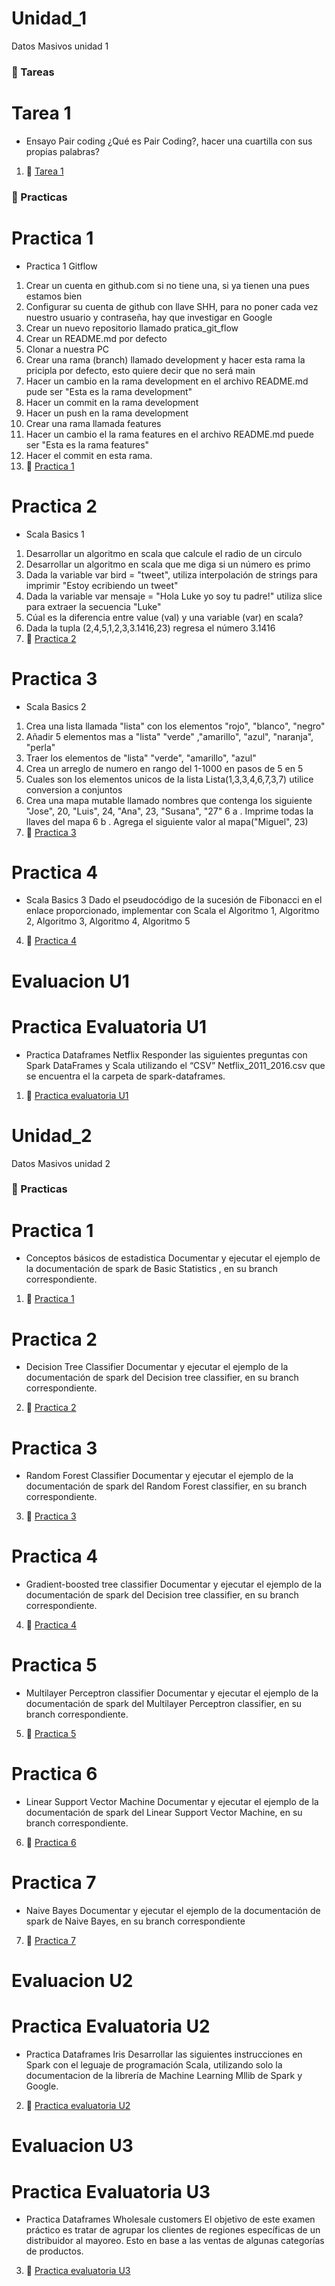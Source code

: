 # Unidad_1
Datos Masivos unidad 1

### :open_file_folder: Tareas

# Tarea 1
- Ensayo Pair coding
¿Qué  es Pair Coding?, hacer una cuartilla con sus propias palabras?
1. :page_facing_up: [Tarea 1](https://github.com/RaymundoH21/Datos_Masivos/blob/Unidad_1/Unidad%201/Homeworks/Tarea%201.pdf) 

### :open_file_folder: Practicas

# Practica 1
- Practica 1 Gitflow
1. Crear un cuenta en github.com si no tiene una, si ya tienen una pues estamos bien
2. Configurar su cuenta de github con llave SHH, para no poner cada vez nuestro usuario y contraseña, hay que investigar en Google
3. Crear un nuevo repositorio llamado pratica_git_flow
4. Crear un README.md por defecto
5. Clonar a nuestra PC
6. Crear una rama (branch) llamado development y hacer esta rama la pricipla por defecto, esto quiere decir que no será main
7. Hacer un cambio en la rama development en el archivo README.md pude ser "Esta es la rama development"
8. Hacer un commit en la rama development
9. Hacer un push en la rama development
10. Crear una rama llamada features
11. Hacer un cambio el la rama features en el archivo README.md puede ser "Esta es la rama features"
12. Hacer el commit en esta rama.
1. :page_facing_up: [Practica 1](https://github.com/RaymundoH21/Datos_Masivos/blob/Unidad_1/Unidad%201/Practices/Pr%C3%A1ctica%201%20git%20flow.pdf)

# Practica 2
- Scala Basics 1
1. Desarrollar un algoritmo en scala que calcule el radio de un circulo
2. Desarrollar un algoritmo en scala que me diga si un número es primo
3. Dada la variable  var bird = "tweet", utiliza interpolación de strings para
    imprimir "Estoy ecribiendo un tweet"
4. Dada la variable var mensaje = "Hola Luke yo soy tu padre!" utiliza slice para extraer la
    secuencia "Luke"
5. Cúal es la diferencia entre value (val) y una variable (var) en scala?
6. Dada la tupla (2,4,5,1,2,3,3.1416,23) regresa el número 3.1416
2. :page_facing_up: [Practica 2](https://github.com/RaymundoH21/Datos_Masivos/blob/Unidad_1/Unidad%201/Practices/Practica%202.md) 

# Practica 3
- Scala Basics 2
1. Crea una lista llamada "lista" con los elementos "rojo", "blanco", "negro"
2. Añadir 5 elementos mas a "lista" "verde" ,"amarillo", "azul", "naranja", "perla"
3. Traer los elementos de "lista" "verde", "amarillo", "azul"
4. Crea un arreglo de numero en rango del 1-1000 en pasos de 5 en 5
5. Cuales son los elementos unicos de la lista Lista(1,3,3,4,6,7,3,7) utilice conversion a conjuntos
6. Crea una mapa mutable llamado nombres que contenga los siguiente
     "Jose", 20, "Luis", 24, "Ana", 23, "Susana", "27"
   6 a . Imprime todas la llaves del mapa
   6 b . Agrega el siguiente valor al mapa("Miguel", 23)
3. :page_facing_up: [Practica 3](https://github.com/RaymundoH21/Datos_Masivos/blob/Unidad_1/Unidad%201/Practices/Practica%203.md)

# Practica 4
- Scala Basics 3
Dado el pseudocódigo de la sucesión de Fibonacci en el enlace proporcionado, implementar con Scala el Algoritmo 1, 
Algoritmo 2, Algoritmo 3, Algoritmo 4, Algoritmo 5
4. :page_facing_up: [Practica 4](https://github.com/RaymundoH21/Datos_Masivos/blob/Unidad_1/Unidad%201/Practices/Pr%C3%A1ctica%204.md)

# Evaluacion U1
# Practica Evaluatoria U1
- Practica Dataframes Netflix
Responder las siguientes preguntas con Spark DataFrames y Scala utilizando el “CSV”
Netflix_2011_2016.csv que se encuentra el la carpeta de spark-dataframes.
1. :page_facing_up: [Practica evaluatoria U1](https://github.com/RaymundoH21/Datos_Masivos/blob/Unidad_1/Unidad%201/Evaluation/Practica_Evaluatoria_1.md) 

# Unidad_2
Datos Masivos unidad 2

### :open_file_folder: Practicas

# Practica 1
- Conceptos básicos de estadistica
Documentar y ejecutar el ejemplo de la documentación de  spark de Basic Statistics , en su branch correspondiente.
1. :page_facing_up: [Practica 1](https://github.com/RaymundoH21/Datos_Masivos/blob/Unidad_2/Unidad%202/Practices/Practica%201_U2.md)

# Practica 2
- Decision Tree Classifier
Documentar y ejecutar el ejemplo de la documentación de  spark del Decision tree classifier, en su branch correspondiente.
2. :page_facing_up: [Practica 2](https://github.com/RaymundoH21/Datos_Masivos/blob/Unidad_2/Unidad%202/Practices/Practica%202_U2.md) 

# Practica 3
- Random Forest Classifier
Documentar y ejecutar el ejemplo de la documentación de  spark del Random Forest classifier, en su branch correspondiente.
3. :page_facing_up: [Practica 3](https://github.com/RaymundoH21/Datos_Masivos/blob/Unidad_2/Unidad%202/Practices/Practica%203_U2.md)

# Practica 4
- Gradient-boosted tree classifier
Documentar y ejecutar el ejemplo de la documentación de  spark del Decision tree classifier, en su branch correspondiente.
4. :page_facing_up: [Practica 4](https://github.com/RaymundoH21/datos_masivos-Gradient-boosted_tree_classifier-expo/blob/Unidad_2/Exposicion.md)

# Practica 5
- Multilayer Perceptron classifier
Documentar y ejecutar el ejemplo de la documentación de  spark del Multilayer Perceptron classifier, en su branch correspondiente.
5. :page_facing_up: [Practica 5](https://github.com/RaymundoH21/Datos_Masivos/blob/Unidad_2/Unidad%202/Practices/Practica%205_U2.md)

# Practica 6
- Linear Support Vector Machine
Documentar y ejecutar el ejemplo de la documentación de  spark del Linear Support Vector Machine, en su branch correspondiente.
6. :page_facing_up: [Practica 6](https://github.com/RaymundoH21/Datos_Masivos/blob/Unidad_2/Unidad%202/Practices/Practica%206_U2.md)

# Practica 7
- Naive Bayes
Documentar y ejecutar el ejemplo de la documentación de  spark de Naive Bayes, en su branch correspondiente
7. :page_facing_up: [Practica 7](https://github.com/RaymundoH21/Datos_Masivos/blob/Unidad_2/Unidad%202/Practices/Practica%207_U2.md)

# Evaluacion U2
# Practica Evaluatoria U2
- Practica Dataframes Iris
Desarrollar las siguientes instrucciones en Spark con el leguaje de programación Scala, utilizando solo la documentacion de la librería de Machine Learning Mllib de Spark y Google.
2. :page_facing_up: [Practica evaluatoria U2](https://github.com/RaymundoH21/Datos_Masivos/blob/Unidad_1/Unidad%201/Evaluation/Practica_Evaluatoria_1.md) 


# Evaluacion U3
# Practica Evaluatoria U3
- Practica Dataframes Wholesale customers
El objetivo de este examen práctico es tratar de agrupar los clientes de regiones específicas
de un distribuidor al mayoreo. Esto en base a las ventas de algunas categorías de productos.
3. :page_facing_up: [Practica evaluatoria U3](https://github.com/RaymundoH21/Datos_Masivos/blob/Unidad_3/Unidad%203/Evaluation/Practica_Evaluatoria_3.md) 